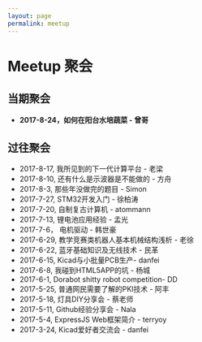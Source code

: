 ```yaml
---
layout: page
permalink: meetup
---
```


# Meetup 聚会


## 当期聚会

 * **2017-8-24，如何在阳台水培蔬菜 - 曾哥**

## 过往聚会

 * 2017-8-17, 我所见到的下一代计算平台 - 老梁
 * 2017-8-10, 还有什么是示波器是不能做的 - 方舟
 * 2017-8-3, 那些年没做完的题目 - Simon
 * 2017-7-27, STM32开发入门 - 徐柏涛
 * 2017-7-20, 自制复古计算机 - atommann
 * 2017-7-13, 锂电池应用经验 - 孟光
 * 2017-7-6， 电机驱动 - 韩世豪
 * 2017-6-29, 教学竞赛类机器人基本机械结构浅析 - 老徐
 * 2017-6-22, 蓝牙基础知识及无线技术 - 民革
 * 2017-6-15, Kicad与小批量PCB生产- danfei
 * 2017-6-8, 我碰到HTML5APP的坑 - 杨城
 * 2017-6-1, Dorabot shitty robot competition- DD
 * 2017-5-25, 普通网民需要了解的PKI技术 - 阿丰
 * 2017-5-18, 灯具DIY分享会 - 蔡老师
 * 2017-5-11, Github经验分享会 - Nala
 * 2017-5-4, ExpressJS Web框架简介 - terryoy
 * 2017-3-24, Kicad爱好者交流会 - danfei
